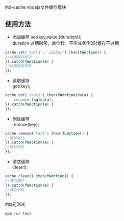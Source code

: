 #xl-cache
nodejs文件缓存模块
## 使用方法
+ 添加缓存 
set(key,value,[duration]);    
duration 过期时常，单位秒，不传或者传0时缓存不过期    
```javascript
cache.set('test1', 'xialei').then(function() {
//设置缓存成功
}).catch(function(e) {
//设置缓存失败		
});
```
+ 读取缓存    
get(key);    
```javascript
cache.get('test1').then(function(data) {
    console.log(data);
}).catch(function(e) {
});
```
+ 删除缓存   
 remove(key);    
```javascript
cache.remove('test').then(function() {
//删除成功
}).catch(function(e) {
//删除失败
});
```
+ 清空缓存   
 clean();        
```javascript
cache.clean().then(function() {
//清空成功
}).catch(function(e) {
//清空失败
});
```
#单元测试
```
npm run test
```
